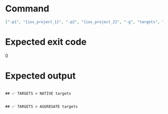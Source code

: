 # Command
```json
["-p1", "{ios_project_1}", "-p2", "{ios_project_2}", "-g", "targets", "-t", "Project", "-f", "markdown"]
```

# Expected exit code
0

# Expected output
```

## ✅ TARGETS > NATIVE targets


## ✅ TARGETS > AGGREGATE targets



```
